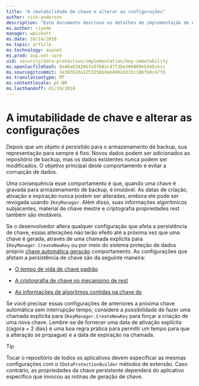```yaml
---
title: "A imutabilidade de chave e alterar as configurações"
author: rick-anderson
description: "Este documento descreve os detalhes de implementação de ASP.NET Core dados proteção chave imutabilidade APIs."
ms.author: riande
manager: wpickett
ms.date: 10/14/2016
ms.topic: article
ms.technology: aspnet
ms.prod: asp.net-core
uid: security/data-protection/implementation/key-immutability
ms.openlocfilehash: 8e46e634266fa5f082c47f3be306009eb54bcbcc
ms.sourcegitcommit: 3e303620a125325bb9abd4b2d315c106fb8c47fd
ms.translationtype: MT
ms.contentlocale: pt-BR
ms.lasthandoff: 01/19/2018
---
```

# <a name="key-immutability-and-changing-settings"></a>A imutabilidade de chave e alterar as configurações

Depois que um objeto é persistido para o armazenamento de backup, sua representação para sempre é fixo. Novos dados podem ser adicionados ao repositório de backup, mas os dados existentes nunca podem ser modificados. O objetivo principal deste comportamento é evitar a corrupção de dados.

Uma consequência esse comportamento é que, quando uma chave é gravada para armazenamento de backup, é imutável. As datas de criação, ativação e expiração nunca podem ser alteradas, embora ele pode ser revogada usando `IKeyManager`. Além disso, suas informações algorítmicos subjacentes, material de chave mestre e criptografia propriedades rest também são imutáveis.

Se o desenvolvedor altera qualquer configuração que afeta a persistência de chave, essas alterações não terão efeito até a próxima vez que uma chave é gerada, através de uma chamada explícita para `IKeyManager.CreateNewKey` ou por meio do sistema proteção de dados próprio [chave automática geração](key-management.md#data-protection-implementation-key-management) comportamento. As configurações que afetam a persistência de chave são da seguinte maneira:

* [O tempo de vida de chave padrão](key-management.md#data-protection-implementation-key-management)

* [A criptografia de chave no mecanismo de rest](key-encryption-at-rest.md#data-protection-implementation-key-encryption-at-rest)

* [As informações de algoritmos contidas na chave do](xref:security/data-protection/configuration/overview#changing-algorithms-with-usecryptographicalgorithms)

Se você precisar essas configurações de anteriores a próxima chave automática sem interrupção tempo, considere a possibilidade de fazer uma chamada explícita para `IKeyManager.CreateNewKey` para forçar a criação de uma nova chave. Lembre-se de fornecer uma data de ativação explícita ({agora + 2 dias} é uma boa regra prática para permitir um tempo para que a alteração se propague) e a data de expiração na chamada.

>[!TIP]
> Tocar o repositório de todos os aplicativos devem especificar as mesmas configurações com o `IDataProtectionBuilder` métodos de extensão. Caso contrário, as propriedades da chave persistente dependerá do aplicativo específico que invocou as rotinas de geração de chave.
